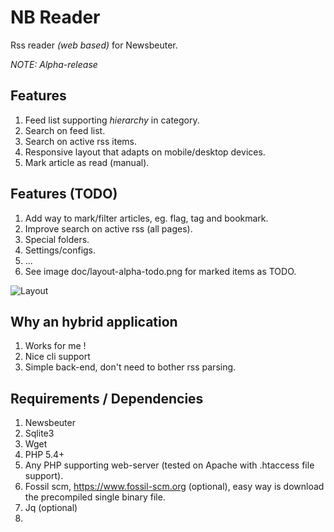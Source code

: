 
# NB Reader

Rss reader *(web based)* for Newsbeuter.

_NOTE: Alpha-release_

## Features

1. Feed list supporting *hierarchy* in category.
2. Search on feed list.
3. Search on active rss items.
4. Responsive layout that adapts on mobile/desktop devices.
5. Mark article as read (manual).

## Features (TODO)

1. Add way to mark/filter articles, eg. flag, tag and bookmark.
2. Improve search on active rss (all pages).
3. Special folders.
4. Settings/configs.
5. ...
6. See image doc/layout-alpha-todo.png for marked items as TODO.

![Layout](https://github.com/insteps/nbreader/blob/master/doc/layout-alpha-todo.png)

## Why an hybrid application

1. Works for me !
2. Nice cli support
3. Simple back-end, don't need to bother rss parsing.

## Requirements / Dependencies

1. Newsbeuter
2. Sqlite3
3. Wget
4. PHP 5.4+
5. Any PHP supporting web-server (tested on Apache with .htaccess file support).
6. Fossil scm, https://www.fossil-scm.org  (optional),
   easy way is download the precompiled single binary file.
7. Jq (optional)
8. 

